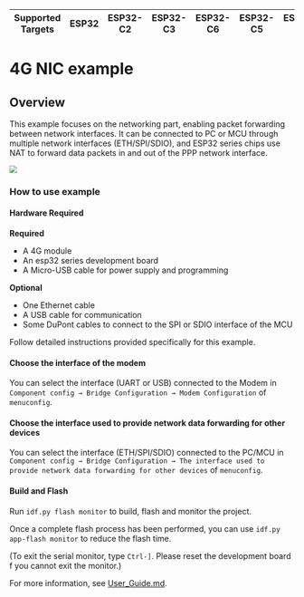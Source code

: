 | Supported Targets | ESP32 | ESP32-C2 | ESP32-C3 | ESP32-C6 | ESP32-C5 | ESP32-S2 | ESP32-S3 | ESP32-H2 |
| ----------------- | ----- | -------- | -------- | -------- | -------- | -------- | -------- | -------- |

# 4G NIC example

## Overview

This example focuses on the networking part, enabling packet forwarding between network interfaces. It can be connected to PC or MCU through multiple network interfaces (ETH/SPI/SDIO), and ESP32 series chips use NAT to forward data packets in and out of the PPP network interface.

<img src="https://raw.githubusercontent.com/espressif/esp-iot-bridge/master/components/iot_bridge/docs/_static/4g_nic_en.png" style="zoom:80%;" />

### How to use example

#### Hardware Required

**Required**
- A 4G module
- An esp32 series development board
- A Micro-USB cable for power supply and programming

**Optional**
- One Ethernet cable
- A USB cable for communication
- Some DuPont cables to connect to the SPI or SDIO interface of the MCU

Follow detailed instructions provided specifically for this example.

#### Choose the interface of the modem

You can select the interface (UART or USB) connected to the Modem in `Component config → Bridge Configuration → Modem Configuration` of `menuconfig`.

#### Choose the interface used to provide network data forwarding for other devices

You can select the interface (ETH/SPI/SDIO) connected to the PC/MCU in `Component config → Bridge Configuration → The interface used to provide network data forwarding for other devices` of `menuconfig`.

#### Build and Flash
Run `idf.py flash monitor` to build, flash and monitor the project.

Once a complete flash process has been performed, you can use `idf.py app-flash monitor` to reduce the flash time.

(To exit the serial monitor, type `Ctrl-]`. Please reset the development board f you cannot exit the monitor.)

For more information, see [User_Guide.md](https://github.com/espressif/esp-iot-bridge/blob/master/components/iot_bridge/User_Guide.md).
